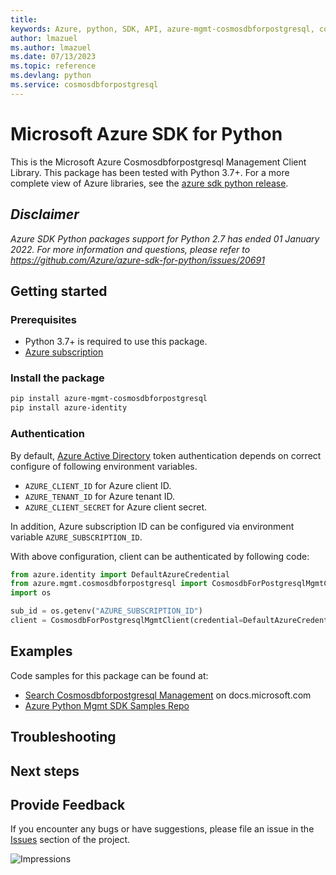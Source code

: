 ```yaml
---
title: 
keywords: Azure, python, SDK, API, azure-mgmt-cosmosdbforpostgresql, cosmosdbforpostgresql
author: lmazuel
ms.author: lmazuel
ms.date: 07/13/2023
ms.topic: reference
ms.devlang: python
ms.service: cosmosdbforpostgresql
---
```

# Microsoft Azure SDK for Python

This is the Microsoft Azure Cosmosdbforpostgresql Management Client Library.
This package has been tested with Python 3.7+.
For a more complete view of Azure libraries, see the [azure sdk python release](https://aka.ms/azsdk/python/all).

## _Disclaimer_

_Azure SDK Python packages support for Python 2.7 has ended 01 January 2022. For more information and questions, please refer to https://github.com/Azure/azure-sdk-for-python/issues/20691_

## Getting started

### Prerequisites

- Python 3.7+ is required to use this package.
- [Azure subscription](https://azure.microsoft.com/free/)

### Install the package

```bash
pip install azure-mgmt-cosmosdbforpostgresql
pip install azure-identity
```

### Authentication

By default, [Azure Active Directory](https://aka.ms/awps/aad) token authentication depends on correct configure of following environment variables.

- `AZURE_CLIENT_ID` for Azure client ID.
- `AZURE_TENANT_ID` for Azure tenant ID.
- `AZURE_CLIENT_SECRET` for Azure client secret.

In addition, Azure subscription ID can be configured via environment variable `AZURE_SUBSCRIPTION_ID`.

With above configuration, client can be authenticated by following code:

```python
from azure.identity import DefaultAzureCredential
from azure.mgmt.cosmosdbforpostgresql import CosmosdbForPostgresqlMgmtClient
import os

sub_id = os.getenv("AZURE_SUBSCRIPTION_ID")
client = CosmosdbForPostgresqlMgmtClient(credential=DefaultAzureCredential(), subscription_id=sub_id)
```

## Examples

Code samples for this package can be found at:
- [Search Cosmosdbforpostgresql Management](/samples/browse/?languages=python&term=Getting%20started%20-%20Managing&terms=Getting%20started%20-%20Managing) on docs.microsoft.com
- [Azure Python Mgmt SDK Samples Repo](https://aka.ms/azsdk/python/mgmt/samples)


## Troubleshooting

## Next steps

## Provide Feedback

If you encounter any bugs or have suggestions, please file an issue in the
[Issues](https://github.com/Azure/azure-sdk-for-python/issues)
section of the project. 


![Impressions](https://azure-sdk-impressions.azurewebsites.net/api/impressions/azure-sdk-for-python%2Fazure-mgmt-cosmosdbforpostgresql%2FREADME.png)

